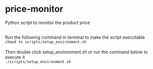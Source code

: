 # price-monitor
Python script to monitor the product price<br><br>

Run the following command in terminal to make the script executable<br>
`chmod +x scripts/setup_environment.sh`
<br><br>
Then double click setup_environment.sh or run the command below to execute it<br>
`./scripts/setup_environment.sh`
